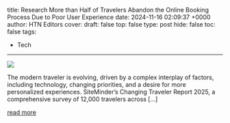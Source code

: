 title: Research More than Half of Travelers Abandon the Online Booking Process Due to Poor User Experience
date: 2024-11-16 02:09:37 +0000
author: HTN Editors
cover: 
draft: false
top: false
type: post
hide: false
toc: false
tags:
  - Tech
---

![](https://hoteltechnologynews.com/wp-content/uploads/2024/11/15.webp)

The modern traveler is evolving, driven by a complex interplay of factors, including technology, changing priorities, and a desire for more personalized experiences. SiteMinder’s Changing Traveler Report 2025, a comprehensive survey of 12,000 travelers across \[...\]

[read more](https://hoteltechnologynews.com/2024/11/research-more-than-half-of-travelers-abandon-the-online-booking-process-due-to-poor-user-experience/)

